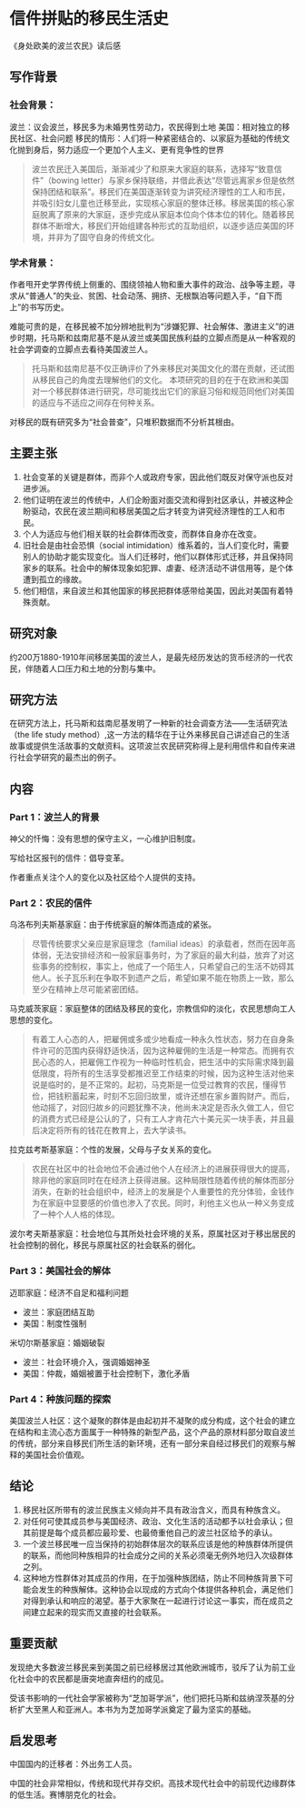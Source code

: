 # 信件拼贴的移民生活史
《身处欧美的波兰农民》读后感

## 写作背景

### 社会背景：

波兰：议会波兰，移民多为未婚男性劳动力，农民得到土地
美国：相对独立的移民社区、社会问题
移民的情形：人们将一种紧密结合的、以家庭为基础的传统文化抛到身后，努力适应一个更加个人主义、更有竞争性的世界

> 波兰农民迁入美国后，渐渐减少了和原来大家庭的联系，选择写“致意信件”（bowing letter）与家乡保持联络，并借此表达“尽管远离家乡但是依然保持团结和联系”。移民们在美国逐渐转变为讲究经济理性的工人和市民，并吸引妇女儿童也迁移至此，实现核心家庭的整体迁移。移居美国的核心家庭脱离了原来的大家庭，逐步完成从家庭本位向个体本位的转化。随着移民群体不断增大，移民们开始组建各种形式的互助组织，以逐步适应美国的环境，并非为了固守自身的传统文化。

### 学术背景：

作者甩开史学界传统上侧重的、围绕领袖人物和重大事件的政治、战争等主题，寻求从“普通人”的失业、贫困、社会动荡、拥挤、无根飘泊等问题入手，“自下而上”的书写历史。

难能可贵的是，在移民被不加分辨地批判为“涉嫌犯罪、社会解体、激进主义”的进步时期，托马斯和兹南尼基不是从波兰或美国民族利益的立脚点而是从一种客观的社会学调查的立脚点去看待美国波兰人。

> 托马斯和兹南尼基不仅正确评价了外来移民对美国文化的潜在贡献，还试图从移民自己的角度去理解他们的文化。
本项研究的目的在于在欧洲和美国对一个移民群体进行研究，尽可能找出它们的家庭习俗和规范同他们对美国的适应与不适应之间存在何种关系。

对移民的既有研究多为“社会普查”，只堆积数据而不分析其根由。

## 主要主张

1. 社会变革的关键是群体，而非个人或政府专家，因此他们既反对保守派也反对进步派。
2. 他们证明在波兰的传统中，人们企盼面对面交流和得到社区承认，并被这种企盼驱动，农民在波兰期间和移居美国之后才转变为讲究经济理性的工人和市民。
3. 个人为适应与他们相关联的社会群体而改变，而群体自身亦在改变。
4. 旧社会是由社会恐惧（social intimidation）维系着的，当人们变化时，需要别人的协助才能实现变化。当人们迁移时，他们以群体形式迁移，并且保持同家乡的联系。社会中的解体现象如犯罪、虐妻、经济活动不讲信用等，是个体遭到孤立的缘故。
5. 他们相信，来自波兰和其他国家的移民把群体感带给美国，因此对美国有着特殊贡献。

## 研究对象

约200万1880-1910年间移居美国的波兰人，是最先经历发达的货币经济的一代农民，伴随着人口压力和土地的分割与集中。

## 研究方法

在研究方法上，托马斯和兹南尼基发明了一种新的社会调查方法——生活研究法（the life study method）,这一方法的精华在于让外来移民自己讲述自己的生活故事或提供生活故事的文献资料。这项波兰农民研究称得上是利用信件和自传来进行社会学研究的最杰出的例子。

## 内容

### Part 1：波兰人的背景

神父的忏悔：没有思想的保守主义，一心维护旧制度。

写给社区报刊的信件：倡导变革。

作者重点关注个人的变化以及社区给个人提供的支持。

### Part 2：农民的信件

乌洛布列夫斯基家庭：由于传统家庭的解体而造成的紧张。

>尽管传统要求父亲应是家庭理念（familial ideas）的承载者，然而在因年高体弱，无法安排经济和一般家庭事务时，为了家庭的最大利益，放弃了对这些事务的控制权，事实上，他成了一个陌生人，只希望自己的生活不妨碍其他人。长子瓦乐利在争取不到遗产之后，希望如果不能在物质上一致，那么至少在精神上尽可能紧密团结。

马克威茨家庭：家庭整体的团结及移民的变化，宗教信仰的淡化，农民思想向工人思想的变化。

>有着工人心态的人，把雇佣或多或少地看成一种永久性状态，努力在自身条件许可的范围内获得舒适快活，因为这种雇佣的生活是一种常态。而拥有农民心态的人，把雇佣工作视为一种临时性机会，把生活中的实际需求降到最低限度，将所有的生活享受都推迟至工作结束的时候，因为这种生活对他来说是临时的，是不正常的。起初，马克斯是一位受过教育的农民，懂得节俭，把钱积蓄起来，时刻不忘回归故里，或许还想在家乡置购财产。而后，他动摇了，对回归故乡的问题犹豫不决，他尚未决定是否永久做工人，但它的消费方式已经是公认的了，只有工人才肯花六十美元买一块手表，并且最后决定将所有的钱花在教育上，去大学读书。

拉克兹考斯基家庭：个性的发展，父母与子女关系的变化。

>农民在社区中的社会地位不会通过他个人在经济上的进展获得很大的提高，除非他的家庭同时在在经济上获得进展。这种局限性随着传统的解体而部分消失，在新的社会组织中，经济上的发展是个人重要性的充分体验，金钱作为在家庭中显要感的价值也渗入了农民。同时，利他主义也从一种义务变成了一种个人人格的体现。

波尔考夫斯基家庭：社会地位与其所处社会环境的关系，原属社区对于移出居民的社会控制的弱化，移民与原属社区的社会联系的弱化。

### Part 3：美国社会的解体

迈耶家庭：经济不自足和福利问题
- 波兰：家庭团结互助
- 美国：制度性强制

米切尔斯基家庭：婚姻破裂
- 波兰：社会环境介入，强调婚姻神圣
- 美国：仲裁，婚姻被置于社会控制下，激化矛盾

### Part 4：种族问题的探索

美国波兰人社区：这个凝聚的群体是由起初并不凝聚的成分构成，这个社会的建立在结构和主流心态方面属于一种特殊的新型产品，这个产品的原材料部分取自波兰的传统，部分来自移民们所生活的新环境，还有一部分来自经过移民们的观察与解释的美国社会价值观。

## 结论

1. 移民社区所带有的波兰民族主义倾向并不具有政治含义，而具有种族含义。
2. 对任何可使其成员参与美国经济、政治、文化生活的活动都予以社会承认；但其前提是每个成员都应最珍爱、也最倚重他自己的波兰社区给予的承认。
3. 一个波兰移民唯一应当保持的初始群体层次的联系应该是他的种族群体所提供的联系，而他同种族相异的社会成分之间的关系必须毫无例外地归入次级群体之列。
4. 这种地方性群体对其成员的作用，在于加强种族团结，防止不同种族背景下可能会发生的种族解体。这种协会以现成的方式向个体提供各种机会，满足他们对得到承认和响应的渴望。基于大家聚在一起进行讨论这一事实，而在成员之间建立起来的现实而又直接的社会联系。

## 重要贡献

发现绝大多数波兰移民来到美国之前已经移居过其他欧洲城市，驳斥了认为前工业化社会中的农民都是唐突地直奔纽约的成见。

受该书影响的一代社会学家被称为“芝加哥学派”，他们把托马斯和兹纳涅茨基的分析扩大至黑人和亚洲人。本书为为芝加哥学派奠定了最为坚实的基础。

## 启发思考

中国国内的迁移者：外出务工人员。

中国的社会非常相似，传统和现代并存交织。高技术现代社会中的前现代边缘群体的低生活。赛博朋克化的社会。
